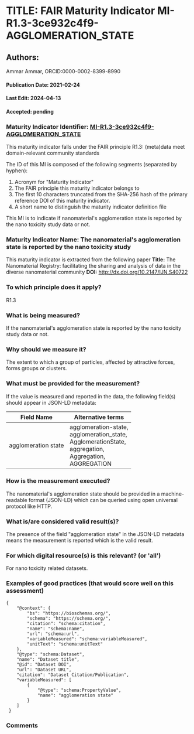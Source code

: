 # TITLE: FAIR Maturity Indicator MI-R1.3-3ce932c4f9-AGGLOMERATION_STATE

## Authors: 
Ammar Ammar, ORCID:0000-0002-8399-8990

#### Publication Date: 2021-02-24
#### Last Edit: 2024-04-13
#### Accepted: pending

### Maturity Indicator Identifier: [MI-R1.3-3ce932c4f9-AGGLOMERATION_STATE](https://w3id.org/nsdra/maturity-indicator/readme/MI-R1.3-3ce932c4f9-AGGLOMERATION_STATE)

This maturity indicator falls under the FAIR principle R1.3:
(meta)data meet domain-relevant community standards

The ID of this MI is composed of the following segments (separated by hyphen):
1. Acronym for "Maturity Indicator"
1. The FAIR principle this maturity indicator belongs to
1. The first 10 characters truncated from the SHA-256 hash of the primary reference DOI of this maturity indicator.
1. A short name to distinguish the maturity indicator definition file

This MI is to indicate if nanomaterial's agglomeration state is reported by the nano toxicity study data or not.

### Maturity Indicator Name:  The nanomaterial's agglomeration state is reported by the nano toxicity study

This maturity indicator is extracted from the following paper 
**Title:** The Nanomaterial Registry: facilitating the sharing and analysis of data in the diverse nanomaterial community
**DOI:** http://dx.doi.org/10.2147/IJN.S40722

### To which principle does it apply?  
R1.3

### What is being measured?
If the nanomaterial's agglomeration state is reported by the nano toxicity study data or not.

### Why should we measure it?
The extent to which a group of particles, affected by attractive forces, forms groups or clusters.

### What must be provided for the measurement?
If the value is measured and reported in the data, the following field(s) should appear in JSON-LD metadata: 

| Field Name          | Alternative terms                                                                                                   |
| ------------------- | ------------------------------------------------------------------------------------------------------------------- |
| agglomeration state | agglomeration-state,<br>agglomeration_state,<br>AgglomerationState,<br>aggregation,<br>Aggregation,<br>AGGREGATION  |

### How is the measurement executed?
The nanomaterial's agglomeration state should be provided in a machine-readable format (JSON-LD) which can be queried using open universal protocol like HTTP.

### What is/are considered valid result(s)?
The presence of the field "agglomeration state" in the JSON-LD metadata means the measurement is reported which is the valid result.

### For which digital resource(s) is this relevant? (or 'all')
For nano toxicity related datasets.  

### Examples of good practices (that would score well on this assessment)
```{json}
{
 	"@context": {
 		"bs": "https://bioschemas.org/",
 		"schema": "https://schema.org/",
 		"citation": "schema:citation",
 		"name": "schema:name",
 		"url": "schema:url",
 		"variableMeasured": "schema:variableMeasured",
 		"unitText": "schema:unitText"
 	},
 	"@type": "schema:Dataset",
 	"name": "Dataset title",
 	"@id": "Dataset DOI",
 	"url": "Dataset URL",
 	"citation": "Dataset Citation/Publication",
 	"variableMeasured": [
 		{
 			"@type": "schema:PropertyValue",
 			"name": "agglomeration state"
 		}
 	]
 }
```

### Comments

